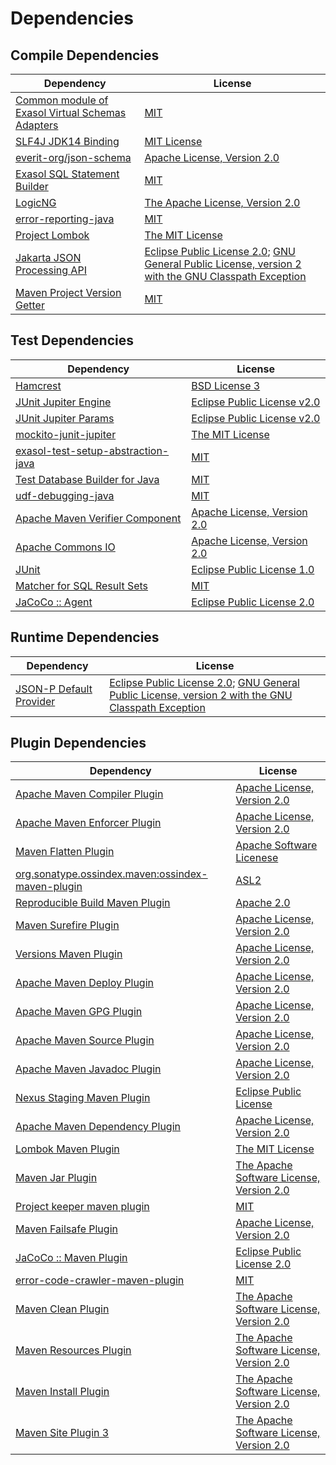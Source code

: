 <!-- @formatter:off -->
# Dependencies

## Compile Dependencies

| Dependency                                            | License                                                                                                        |
| ----------------------------------------------------- | -------------------------------------------------------------------------------------------------------------- |
| [Common module of Exasol Virtual Schemas Adapters][0] | [MIT][1]                                                                                                       |
| [SLF4J JDK14 Binding][2]                              | [MIT License][3]                                                                                               |
| [everit-org/json-schema][4]                           | [Apache License, Version 2.0][5]                                                                               |
| [Exasol SQL Statement Builder][6]                     | [MIT][1]                                                                                                       |
| [LogicNG][8]                                          | [The Apache License, Version 2.0][5]                                                                           |
| [error-reporting-java][10]                            | [MIT][1]                                                                                                       |
| [Project Lombok][12]                                  | [The MIT License][13]                                                                                          |
| [Jakarta JSON Processing API][14]                     | [Eclipse Public License 2.0][15]; [GNU General Public License, version 2 with the GNU Classpath Exception][16] |
| [Maven Project Version Getter][17]                    | [MIT][1]                                                                                                       |

## Test Dependencies

| Dependency                               | License                           |
| ---------------------------------------- | --------------------------------- |
| [Hamcrest][19]                           | [BSD License 3][20]               |
| [JUnit Jupiter Engine][21]               | [Eclipse Public License v2.0][22] |
| [JUnit Jupiter Params][21]               | [Eclipse Public License v2.0][22] |
| [mockito-junit-jupiter][25]              | [The MIT License][26]             |
| [exasol-test-setup-abstraction-java][27] | [MIT][1]                          |
| [Test Database Builder for Java][29]     | [MIT][1]                          |
| [udf-debugging-java][31]                 | [MIT][1]                          |
| [Apache Maven Verifier Component][33]    | [Apache License, Version 2.0][34] |
| [Apache Commons IO][35]                  | [Apache License, Version 2.0][34] |
| [JUnit][37]                              | [Eclipse Public License 1.0][38]  |
| [Matcher for SQL Result Sets][39]        | [MIT][1]                          |
| [JaCoCo :: Agent][41]                    | [Eclipse Public License 2.0][42]  |

## Runtime Dependencies

| Dependency                    | License                                                                                                        |
| ----------------------------- | -------------------------------------------------------------------------------------------------------------- |
| [JSON-P Default Provider][14] | [Eclipse Public License 2.0][15]; [GNU General Public License, version 2 with the GNU Classpath Exception][16] |

## Plugin Dependencies

| Dependency                                              | License                                       |
| ------------------------------------------------------- | --------------------------------------------- |
| [Apache Maven Compiler Plugin][46]                      | [Apache License, Version 2.0][34]             |
| [Apache Maven Enforcer Plugin][48]                      | [Apache License, Version 2.0][34]             |
| [Maven Flatten Plugin][50]                              | [Apache Software Licenese][5]                 |
| [org.sonatype.ossindex.maven:ossindex-maven-plugin][52] | [ASL2][5]                                     |
| [Reproducible Build Maven Plugin][54]                   | [Apache 2.0][5]                               |
| [Maven Surefire Plugin][56]                             | [Apache License, Version 2.0][34]             |
| [Versions Maven Plugin][58]                             | [Apache License, Version 2.0][34]             |
| [Apache Maven Deploy Plugin][60]                        | [Apache License, Version 2.0][34]             |
| [Apache Maven GPG Plugin][62]                           | [Apache License, Version 2.0][34]             |
| [Apache Maven Source Plugin][64]                        | [Apache License, Version 2.0][34]             |
| [Apache Maven Javadoc Plugin][66]                       | [Apache License, Version 2.0][34]             |
| [Nexus Staging Maven Plugin][68]                        | [Eclipse Public License][38]                  |
| [Apache Maven Dependency Plugin][70]                    | [Apache License, Version 2.0][34]             |
| [Lombok Maven Plugin][72]                               | [The MIT License][1]                          |
| [Maven Jar Plugin][74]                                  | [The Apache Software License, Version 2.0][5] |
| [Project keeper maven plugin][76]                       | [MIT][1]                                      |
| [Maven Failsafe Plugin][78]                             | [Apache License, Version 2.0][34]             |
| [JaCoCo :: Maven Plugin][80]                            | [Eclipse Public License 2.0][42]              |
| [error-code-crawler-maven-plugin][82]                   | [MIT][1]                                      |
| [Maven Clean Plugin][84]                                | [The Apache Software License, Version 2.0][5] |
| [Maven Resources Plugin][86]                            | [The Apache Software License, Version 2.0][5] |
| [Maven Install Plugin][88]                              | [The Apache Software License, Version 2.0][5] |
| [Maven Site Plugin 3][90]                               | [The Apache Software License, Version 2.0][5] |

[41]: https://www.eclemma.org/jacoco/index.html
[10]: https://github.com/exasol/error-reporting-java
[4]: https://github.com/everit-org/json-schema
[5]: http://www.apache.org/licenses/LICENSE-2.0.txt
[12]: https://projectlombok.org
[56]: https://maven.apache.org/surefire/maven-surefire-plugin/
[84]: http://maven.apache.org/plugins/maven-clean-plugin/
[33]: https://maven.apache.org/shared/maven-verifier/
[1]: https://opensource.org/licenses/MIT
[25]: https://github.com/mockito/mockito
[17]: https://github.com/exasol/maven-project-version-getter
[58]: http://www.mojohaus.org/versions-maven-plugin/
[20]: http://opensource.org/licenses/BSD-3-Clause
[46]: https://maven.apache.org/plugins/maven-compiler-plugin/
[37]: http://junit.org
[42]: https://www.eclipse.org/legal/epl-2.0/
[60]: https://maven.apache.org/plugins/maven-deploy-plugin/
[80]: https://www.jacoco.org/jacoco/trunk/doc/maven.html
[26]: https://github.com/mockito/mockito/blob/main/LICENSE
[13]: https://projectlombok.org/LICENSE
[35]: https://commons.apache.org/proper/commons-io/
[39]: https://github.com/exasol/hamcrest-resultset-matcher
[54]: http://zlika.github.io/reproducible-build-maven-plugin
[3]: http://www.opensource.org/licenses/mit-license.php
[76]: https://github.com/exasol/project-keeper-maven-plugin/project-keeper-maven-plugin-generated-parent/project-keeper-maven-plugin
[21]: https://junit.org/junit5/
[50]: https://www.mojohaus.org/flatten-maven-plugin/flatten-maven-plugin
[14]: https://github.com/eclipse-ee4j/jsonp
[64]: https://maven.apache.org/plugins/maven-source-plugin/
[16]: https://projects.eclipse.org/license/secondary-gpl-2.0-cp
[19]: http://hamcrest.org/JavaHamcrest/
[2]: http://www.slf4j.org
[86]: http://maven.apache.org/plugins/maven-resources-plugin/
[27]: https://github.com/exasol/exasol-test-setup-abstraction-java
[68]: http://www.sonatype.com/public-parent/nexus-maven-plugins/nexus-staging/nexus-staging-maven-plugin/
[78]: https://maven.apache.org/surefire/maven-failsafe-plugin/
[8]: http://www.logicng.org
[29]: https://github.com/exasol/test-db-builder-java
[6]: https://github.com/exasol/sql-statement-builder
[72]: http://anthonywhitford.com/lombok.maven/lombok-maven-plugin/
[38]: http://www.eclipse.org/legal/epl-v10.html
[70]: https://maven.apache.org/plugins/maven-dependency-plugin/
[74]: http://maven.apache.org/plugins/maven-jar-plugin/
[15]: https://projects.eclipse.org/license/epl-2.0
[34]: https://www.apache.org/licenses/LICENSE-2.0.txt
[48]: https://maven.apache.org/enforcer/maven-enforcer-plugin/
[22]: https://www.eclipse.org/legal/epl-v20.html
[88]: http://maven.apache.org/plugins/maven-install-plugin/
[52]: https://sonatype.github.io/ossindex-maven/maven-plugin/
[62]: https://maven.apache.org/plugins/maven-gpg-plugin/
[31]: https://github.com/exasol/udf-debugging-java
[90]: http://maven.apache.org/plugins/maven-site-plugin/
[66]: https://maven.apache.org/plugins/maven-javadoc-plugin/
[0]: https://github.com/exasol/virtual-schema-common-java
[82]: https://github.com/exasol/error-code-crawler-maven-plugin

